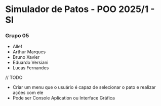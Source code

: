 # Simulador de Patos - POO 2025/1 - SI
### Grupo 05
- Allef
- Arthur Marques
- Bruno Xavier
- Eduardo Versiani
- Lucas Fernandes

// TODO
- Criar um menu que o usuário é capaz de selecionar o pato e realizar ações com ele
- Pode ser Console Aplication ou Interface Gráfica